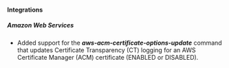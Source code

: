 
#### Integrations

##### Amazon Web Services

- Added support for the ***aws-acm-certificate-options-update*** command that updates Certificate Transparency (CT) logging for an AWS Certificate Manager (ACM) certificate (ENABLED or DISABLED).
